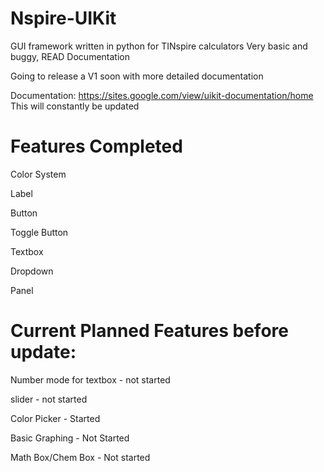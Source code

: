 # Nspire-UIKit
GUI framework written in python for TINspire calculators
Very basic and buggy, READ Documentation

Going to release a V1 soon with more detailed documentation

Documentation:
https://sites.google.com/view/uikit-documentation/home
This will constantly be updated

# Features Completed

Color System

Label

Button

Toggle Button

Textbox

Dropdown

Panel

# Current Planned Features before update:

Number mode for textbox - not started

slider - not started

Color Picker - Started

Basic Graphing - Not Started

Math Box/Chem Box - Not started


